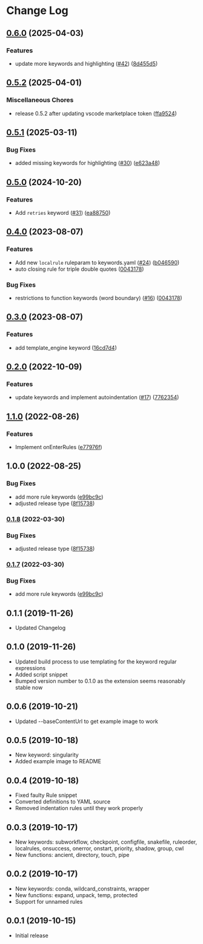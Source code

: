 # Change Log

## [0.6.0](https://github.com/snakemake/snakemake-lang-vscode-plugin/compare/v0.5.2...v0.6.0) (2025-04-03)


### Features

* update more keywords and highlighting ([#42](https://github.com/snakemake/snakemake-lang-vscode-plugin/issues/42)) ([8d455d5](https://github.com/snakemake/snakemake-lang-vscode-plugin/commit/8d455d5a5c18c3270d329c62ecf753e681c91ea3))

## [0.5.2](https://github.com/snakemake/snakemake-lang-vscode-plugin/compare/v0.5.1...v0.5.2) (2025-04-01)


### Miscellaneous Chores

* release 0.5.2 after updating vscode marketplace token ([ffa9524](https://github.com/snakemake/snakemake-lang-vscode-plugin/commit/ffa9524d9a98dd44c92e928a3a0b60a051e34d63))

## [0.5.1](https://github.com/snakemake/snakemake-lang-vscode-plugin/compare/v0.5.0...v0.5.1) (2025-03-11)


### Bug Fixes

* added missing keywords for highlighting ([#30](https://github.com/snakemake/snakemake-lang-vscode-plugin/issues/30)) ([e623a48](https://github.com/snakemake/snakemake-lang-vscode-plugin/commit/e623a483fc5af15aea9c9d6cf199262dfa84ff7a))

## [0.5.0](https://github.com/snakemake/snakemake-lang-vscode-plugin/compare/v0.4.0...v0.5.0) (2024-10-20)


### Features

* Add `retries` keyword ([#31](https://github.com/snakemake/snakemake-lang-vscode-plugin/issues/31)) ([ea88750](https://github.com/snakemake/snakemake-lang-vscode-plugin/commit/ea887508abb81f5ed151da95e19358f8a2957e45))

## [0.4.0](https://github.com/snakemake/snakemake-lang-vscode-plugin/compare/v0.3.0...v0.4.0) (2023-08-07)


### Features

* Add new `localrule` ruleparam to keywords.yaml ([#24](https://github.com/snakemake/snakemake-lang-vscode-plugin/issues/24)) ([b046590](https://github.com/snakemake/snakemake-lang-vscode-plugin/commit/b046590fb61d50a176649a336e6037451e3ba055))
* auto closing rule for triple double quotes ([0043178](https://github.com/snakemake/snakemake-lang-vscode-plugin/commit/004317818211ce74501de26bb9eb4a1d400795de))


### Bug Fixes

* restrictions to function keywords (word boundary) ([#16](https://github.com/snakemake/snakemake-lang-vscode-plugin/issues/16)) ([0043178](https://github.com/snakemake/snakemake-lang-vscode-plugin/commit/004317818211ce74501de26bb9eb4a1d400795de))

## [0.3.0](https://github.com/snakemake/snakemake-lang-vscode-plugin/compare/v0.2.0...v0.3.0) (2023-08-07)


### Features

* add template_engine keyword ([16cd7d4](https://github.com/snakemake/snakemake-lang-vscode-plugin/commit/16cd7d4e02c4ac8685fec46c4d61f84ec90827d3))

## [0.2.0](https://github.com/snakemake/snakemake-lang-vscode-plugin/compare/v0.1.8...v0.2.0) (2022-10-09)


### Features

* update keywords and implement autoindentation ([#17](https://github.com/snakemake/snakemake-lang-vscode-plugin/issues/17)) ([7762354](https://github.com/snakemake/snakemake-lang-vscode-plugin/commit/776235401264754bd14a16a944f70f0e45da1cda))

## [1.1.0](https://github.com/ftabaro/snakemake-lang-vscode-plugin/compare/v1.0.0...v1.1.0) (2022-08-26)


### Features

* Implement onEnterRules ([e77976f](https://github.com/ftabaro/snakemake-lang-vscode-plugin/commit/e77976ff72656fb1e72f026d93bc6368311d5662))

## 1.0.0 (2022-08-25)


### Bug Fixes

* add more rule keywords ([e99bc9c](https://github.com/ftabaro/snakemake-lang-vscode-plugin/commit/e99bc9cff84d3c4f9045487a57e62aad26767a96))
* adjusted release type ([8f15738](https://github.com/ftabaro/snakemake-lang-vscode-plugin/commit/8f15738c3e54c3655a0a5a2c0099380b097ee76f))

### [0.1.8](https://github.com/snakemake/snakemake-lang-vscode-plugin/compare/v0.1.7...v0.1.8) (2022-03-30)


### Bug Fixes

* adjusted release type ([8f15738](https://github.com/snakemake/snakemake-lang-vscode-plugin/commit/8f15738c3e54c3655a0a5a2c0099380b097ee76f))

### [0.1.7](https://github.com/snakemake/snakemake-lang-vscode-plugin/compare/v0.1.6...v0.1.7) (2022-03-30)


### Bug Fixes

* add more rule keywords ([e99bc9c](https://github.com/snakemake/snakemake-lang-vscode-plugin/commit/e99bc9cff84d3c4f9045487a57e62aad26767a96))

## 0.1.1 (2019-11-26)

- Updated Changelog

## 0.1.0 (2019-11-26)

- Updated build process to use templating for the keyword regular expressions
- Added script snippet
- Bumped version number to 0.1.0 as the extension seems reasonably stable now

## 0.0.6 (2019-10-21)

- Updated --baseContentUrl to get example image to work

## 0.0.5 (2019-10-18)

- New keyword: singularity
- Added example image to README

## 0.0.4 (2019-10-18)

- Fixed faulty Rule snippet
- Converted definitions to YAML source
- Removed indentation rules until they work properly

## 0.0.3 (2019-10-17)

- New keywords: subworkflow, checkpoint, configfile, snakefile, ruleorder, localrules, onsuccess, onerror, onstart, priority, shadow, group, cwl
- New functions: ancient, directory, touch, pipe

## 0.0.2 (2019-10-17)

- New keywords: conda, wildcard_constraints, wrapper
- New functions: expand, unpack, temp, protected
- Support for unnamed rules

## 0.0.1 (2019-10-15)

- Initial release
